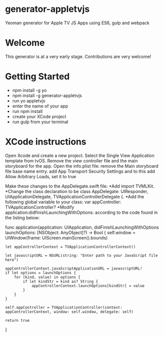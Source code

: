 # generator-appletvjs
Yeoman generator for Apple TV JS Apps using ES6, gulp and webpack

# Welcome
This generator is at a very early stage. Contributions are very welcome!

# Getting Started
* npm install -g yo
* npm install -g generator-appletvjs
* run yo appletvjs
* enter the name of your app
* run npm install
* create your XCode project
* run gulp from your terminal

# XCode instructions
Open Xcode and create a new project. Select the Single View Application template from tvOS. Remove the view controller file and the main storyboard for the app. Open the info.plist file: remove the Main storyboard file base name entry. add App Transport Security Settings and to this add Allow Arbitrary Loads, set it to true

Make these changes to the AppDelegate.swift file: *Add import TVMLKit. *Change the class declaration to be class AppDelegate: UIResponder, UIApplicationDelegate, TVApplicationControllerDelegate {. *Add the following global variable to your class: var appController: TVApplicationController? *Modify application:didfinishLaunchingWithOptions: according to the code found in the listing below:

func application(application: UIApplication, didFinishLaunchingWithOptions launchOptions: [NSObject: AnyObject]?) -> Bool {
    self.window = UIWindow(frame: UIScreen.mainScreen().bounds)

    let appControllerContext = TVApplicationControllerContext()

    let javascriptURL = NSURL(string: "Enter path to your JavaScript file here")

    appControllerContext.javaScriptApplicationURL = javascriptURL!
    if let options = launchOptions {
        for (kind, value) in options {
            if let kindStr = kind as? String {
                appControllerContext.launchOptions[kindStr] = value
            }
        }
    }

    self.appController = TVApplicationController(context: appControllerContext, window: self.window, delegate: self)

    return true
}
